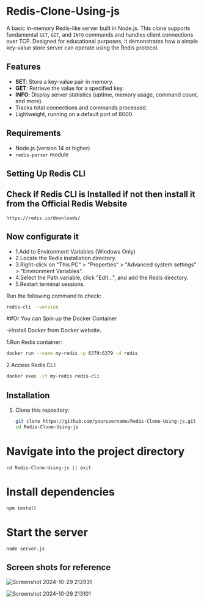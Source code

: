 # Redis-Clone-Using-js

A basic in-memory Redis-like server built in Node.js. This clone supports fundamental `SET`, `GET`, and `INFO` commands and handles client connections over TCP. Designed for educational purposes, it demonstrates how a simple key-value store server can operate using the Redis protocol.

## Features

- **SET**: Store a key-value pair in memory.
- **GET**: Retrieve the value for a specified key.
- **INFO**: Display server statistics (uptime, memory usage, command count, and more).
- Tracks total connections and commands processed.
- Lightweight, running on a default port of 8000.

## Requirements

- Node.js (version 14 or higher)
- `redis-parser` module

## Setting Up Redis CLI

## Check if Redis CLI is Installed if not then install it from the Official Redis Website
```
https://redis.io/downloads/
```

## Now configurate it
- 1.Add to Environment Variables (Windows Only)
- 2.Locate the Redis installation directory.
- 3.Right-click on "This PC" > "Properties" > "Advanced system settings" > "Environment Variables".
- 4.Select the Path variable, click "Edit...", and add the Redis directory.
- 5.Restart terminal sessions.


Run the following command to check:

```bash
redis-cli --version
```

##Or You can Spin up the Docker Container

->Install Docker from Docker website.

1.Run Redis container:

```bash
docker run --name my-redis -p 6379:6379 -d redis
```

2.Access Redis CLI:

```bash
docker exec -it my-redis redis-cli
```

## Installation

1. Clone this repository:
   ```bash
   git clone https://github.com/yourusername/Redis-Clone-Using-js.git
   cd Redis-Clone-Using-js

# Navigate into the project directory
```
cd Redis-Clone-Using-js || exit
```

# Install dependencies
```
npm install
```

# Start the server
```
node server.js
```

## Screen shots for reference
![Screenshot 2024-10-29 212931](https://github.com/user-attachments/assets/90744ca7-a66b-4af5-95b9-c7c88443d013)

![Screenshot 2024-10-29 213101](https://github.com/user-attachments/assets/fa61350a-9b1c-464c-8497-bc34de0ed36b)



